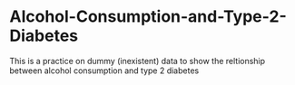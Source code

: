 # Alcohol-Consumption-and-Type-2-Diabetes
This is a practice on dummy (inexistent) data to show the reltionship between alcohol consumption and type 2 diabetes
